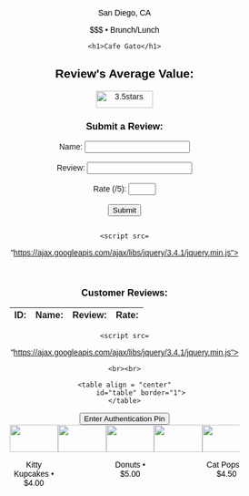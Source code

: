 <!--
  _layouts/default.html
  customization to original Midnight theme
  found through GitHub Pages Themes
 -->
 <meta name="viewport" content="width=device-width, initial-scale=1.0">
<html lang="en-US">
  <head>
    <meta charset="utf-8">
    <meta http-equiv="X-UA-Compatible" content="IE=edge">
    <!-- Begin Jekyll SEO tag v2.8.0 -->
<title>Café Gato | Opening February 2023</title>
<meta name="generator" content="Jekyll v3.9.2" />
<meta property="og:title" content="Café Gato" />
<meta property="og:locale" content="en_US" />
<meta name="description" content="Opening February 2023" />
<meta property="og:description" content="Opening February 2023" />
<link rel="canonical" href="http://0.0.0.0:4001/menu.html" />
<meta property="og:url" content="http://0.0.0.0:4001/menu.html" />
<meta property="og:site_name" content="Café Gato" />
<meta property="og:type" content="website" />
<meta name="twitter:card" content="summary" />
<meta property="twitter:title" content="Café Gato" />
<script type="application/ld+json">
{"@context":"https://schema.org","@type":"WebPage","description":"Opening February 2023","headline":"Café Gato","url":"http://0.0.0.0:4001/menu.html"}</script>
<!-- End Jekyll SEO tag 
 <link rel="stylesheet" href="/assets/css/style.css?v=d264d69bbf7c2f03d9740b370367f0c799fbe57e">
    <script src="https://code.jquery.com/jquery-1.12.4.min.js" integrity="sha256-ZosEbRLbNQzLpnKIkEdrPv7lOy9C27hHQ+Xp8a4MxAQ=" crossorigin="anonymous"></script>
    [if lt IE 9]>
      <script src="//html5shiv.googlecode.com/svn/trunk/html5.js"></script>
    <![endif]-->
    <!--[if lt IE 8]>
    <link rel="stylesheet" href="/assets/css/ie.css">
    <![endif]-->
    <meta name="viewport" content="width=device-width, initial-scale=1, user-scalable=no">
    <!-- start custom head snippets, customize with your own _includes/head-custom.html file -->
<!-- Setup theme-color -->
<!-- start theme color meta headers -->
<meta name="theme-color" content="#353535">
<meta name="msapplication-navbutton-color" content="#353535">
<meta name="apple-mobile-web-app-status-bar-style" content="black-translucent">
<!-- end theme color meta headers -->
<!-- Setup Google Analytics -->
<!-- You can set your favicon here -->
<!-- link rel="shortcut icon" type="image/x-icon" href="/favicon.ico" -->
<!-- end custom head snippets -->

  <style>
    p{text-align: center; font-family: 'Gill Sans', 'Gill Sans MT', Calibri, 'Trebuchet MS', sans-serif; color: black;}
    h1{text-align: center; font-family:cursive; letter-spacing: 0.2cm; color: rgb(255, 182, 133);}
    h2{text-align: center; font-family: 'Gill Sans', 'Gill Sans MT', Calibri, 'Trebuchet MS', sans-serif; color: black;}
    h3{text-align: center ;font-family: 'Gill Sans', 'Gill Sans MT', Calibri, 'Trebuchet MS', sans-serif; color: black;}
    text{font-family: 'Gill Sans', 'Gill Sans MT', Calibri, 'Trebuchet MS', sans-serif; color: black;}
    center{font-family: 'Gill Sans', 'Gill Sans MT', Calibri, 'Trebuchet MS', sans-serif;, text-align: center; color: black;}
    btn{font-family: 'Gill Sans', 'Gill Sans MT', Calibri, 'Trebuchet MS', sans-serif; background-color: #7d1c7a; text-decoration-color: beige;}
    @import "https://unpkg.com/open-props";
@import "https://unpkg.com/open-props/normalize.min.css";

.media-scroller {
  --_spacer: var(--size-3);
  display: grid;
  gap: var(--_spacer);
  grid-auto-flow: column;
  grid-auto-columns: 21%;

  padding: 0 var(--_spacer) var(--_spacer);

  overflow-x: auto;
  overscroll-behavior-inline: contain;
}

.media-scroller--with-groups {
  grid-auto-columns: 80%;
}

.media-group {
  display: grid;
  gap: var(--_spacer);
  grid-auto-flow: column;
}

.media-element {
  display: grid;
  grid-template-rows: min-content;
  gap: var(--_spacer);
  padding: var(--_spacer);
  background: var(--surface-2);
  border-radius: var(--radius-2);
  box-shadow: var(--shadow-2);
}

.media-element > img {
  inline-size: 100%;
  aspect-ratio: 16 / 9;
  object-fit: cover;
}

.snaps-inline {
  scroll-snap-type: inline mandatory;
  scroll-padding-inline: var(--_spacer, 1rem);
}

.snaps-inline > * {
  scroll-snap-align: start;
}

/* general styling */

.container {
  inline-size: min(100% - 4rem, 70rem);
  margin-inline: auto;
}

.flow {
  display: grid;
  gap: var(--size-3);
}

.page-header {
  padding-block: var(--size-9);
  margin-block-end: var(--size-9);
  background: var(--gradient-16);
  color: var(--gray-0);
  box-shadow: var(--shadow-2);
}

.page-title {
  font-size: var(--font-size-fluid-3);
}

.page-subtitle {
  font-size: var(--font-size-fluid-1);
}

.section-title {
  padding-inline-start: var(--size-6);
  margin-block: var(--size-9) var(--size-3);
}
#table {
  font-family: Arial, Helvetica, sans-serif;
  border-collapse: collapse;
  width: 100%;
}

#table td, #table th {
  border: 1px solid #ddd;
  padding: 8px;
}
#table th {
  padding-top: 12px;
  padding-bottom: 12px;
  text-align: left;
  background-color: #a734a3;
  color: white;
}
</style>
</head>
<body>

<head>
    <p>San Diego, CA</p>
    <p>$$$ • Brunch/Lunch </p>
    
    <h1>Cafe Gato</h1>
  <h2>Review's Average Value: </h2>
  <img src="https://img.freepik.com/premium-vector/star-rating-icon-clients-opinion-about-quality-our-services-symbol-sign-evalution-vector_744955-208.jpg?w=1800" alt="3.5stars" style="width:100px;height:30px;" align="center">
  
</head>
<body>
  <p id="response">
  
  </p>
  <script>
    //const url = "https://catfact.ninja/fact";
    const url = "http://127.0.0.1:5000/average";
    const options = {
      method: 'GET',
      mode: 'cors',
      cache: 'default',
      credentials: 'omit',
    };
    function displayav() {
      fetch(url, options)
        .then(response => response.text())
        .then(data => {
          console.log('The average rate is: ' + data);
          document.getElementById('response').innerText = data;
        })
        .catch(error => {
          console.error('Error fetching');
        });
    };
    console.log("display average");
    displayav();
  </script>
  

<form id="UserReviews" method="POST" class="left" >
  <h3>Submit a Review: </h3>
  <div class="form-row">
    <label for="name" >Name:</label>
    <input type="text" class="input-text input-text-block w-100" id="name" name="name" required>

  </div>
  <br>
  <div class="form-row">
    <label for="name">Review:</label>
    <input type="text" class="input-text input-text-block w-100" id="review" name="review" required>
  </div>
  <br>
  <div class="form-row">
    <label for="name">Rate (/5):</label>
    <input type="number" class="input-text input-text-block w-100" id="rate" name="rate" min= "1" max="5" required>
  </div>
  <br>
  <div class="form-row mx-auto">
    <button type="submit" class="btn-submit" id="btnSubmit" >Submit</button>
  </div>
</form>

</body>

<header class="page-header">
    <div class="container flow">
    </div>
  </header>
<head>
	
	<script src=
"https://ajax.googleapis.com/ajax/libs/jquery/3.4.1/jquery.min.js">
	</script>
</head>

<!--GET request reviews db-->
<body style = "text-align:center;" id = "body">
  <br>
  <h3>Customer Reviews:</h3>
    <p id="response1"></p>
    <script>
        const url1 = "http://127.0.0.1:5000/getrev";
        const options1 = {
      method: 'GET',
      mode: 'cors',
      cache: 'default',
      credentials: 'omit',
    };
    function displayrev() {
            fetch(url1, options1)
            .then(response1 => response1.text())
            .then(list => {
            console.log('The average rate is: ' + list);
            document.getElementById('response1').innerText = list;
                    })
        .catch(error => {
          console.error('Error fetching');
        });
    };
        </script>
</body>

<head>
  <style>
  #result {
    font-family:Cambria, Cochin, Georgia, Times, 'Times New Roman', serif;
    border-collapse: collapse;
    width: 100%;
  }
  
  #result td, #result th {
    border: 1px solid #ddd;
    padding: 8px;
  }
  
  #result tr:nth-child(even){background-color: #f2f2f2;}
  
  #result tr:hover {background-color: #ddd;}
  
  #result th {
    padding-top: 12px;
    padding-bottom: 12px;
    text-align: left;
    background-color:peachpuff ;
    color: white;
  }
  </style>
  </head><head>
<style>
#result {
  font-family:Cambria, Cochin, Georgia, Times, 'Times New Roman', serif;
  border-collapse: collapse;
  width: 100%;
  
}

#result td, #result th {
  border: 1px solid #ddd;
  padding: 8px;
}

#result tr:nth-child(even){background-color: #f2f2f2;}

#result tr:hover {background-color: #ddd;}

.center {
  margin-left: auto;
  margin-right: auto;
}

.header4 {
  padding-top: 12px;
  padding-bottom: 12px;
  text-align: center;
  background-color: rgb(255, 182, 133);
  color: white;
  font-family: Cambria, Cochin, Georgia, Times, 'Times New Roman', serif;
}
</style>
</head>


  <table class = "center">
    <thead>
    <tr>
      <th class = "header4">ID:</th>
      <th class = "header4">Name:</th>
      <th class = "header4">Review:</th>
      <th class = "header4">  Rate:</th>
    </tr>
    </thead>
    <tbody id="result">
      <!-- javascript generated data -->
    </tbody>
  </table>

  
  <script>
    // prepare HTML result container for new output
    const resultContainer = document.getElementById("result");
  
    // prepare fetch options
    const url2 = "http://127.0.0.1:5000/getrev";
    const options2 = {
      method: 'GET', // *GET, POST, PUT, DELETE, etc.
      mode: 'cors', // no-cors, *cors, same-origin
      cache: 'default', // *default, no-cache, reload, force-cache, only-if-cached
      credentials: 'omit', // include, *same-origin, omit
      headers: {
        'Content-Type': 'application/json'
        // 'Content-Type': 'application/x-www-form-urlencoded',
      },
    };
  
    // fetch the API
    fetch(url2, options2)
        // response is a RESTful "promise" on any successful fetch
      .then(response => {
        // check for response errors
        if (response.status !== 200) {
            const errorMsg = 'Database response error: ' + response.status;
            console.log(errorMsg);
            const tr = document.createElement("tr");
            const td = document.createElement("td");
            td.innerHTML = errorMsg;
            tr.appendChild(td);
            resultContainer.appendChild(tr);
            return;
        }
        // valid response will have json data
        response.json().then(data => {
            console.log(data);
            for (let row in data) {
              // tr and td build out for each row
              const tr = document.createElement("tr");
              const id = document.createElement("td");
              const name = document.createElement("td");
              const review = document.createElement("td");
              const rate = document.createElement("td");
              // data is specific to the API
              id.innerHTML = data[row].id; 
              name.innerHTML = data[row].name; 
              review.innerHTML = data[row].review; 
              rate.innerHTML = data[row].rate; 
              // add HTML to container
              tr.appendChild(id);
              tr.appendChild(name);
              tr.appendChild(review);
              tr.appendChild(rate);
              resultContainer.appendChild(tr);
            }
        })
    })
    // catch fetch errors (ie ACCESS to server blocked)
    .catch(err => {
      console.error(err);
      const tr = document.createElement("tr");
      const td = document.createElement("td");
      td.innerHTML = err;
      tr.appendChild(td);
      resultContainer.appendChild(tr);
    });
  </script>



<head>
	
	<script src=
"https://ajax.googleapis.com/ajax/libs/jquery/3.4.1/jquery.min.js">
	</script>
</head>

<body style = "text-align:center;" id = "body">
	
	<br><br>
	
	<table align = "center"
			id="table" border="1">
	</table>


 <!-- <form id="your_form">
    <h3>Delete a Review:</h3>
    <p>Enter the id of the review you would like to delete:</p>
    <input type="number" name="keywords">
    <button type="button" value="DELETE" id="deletebtn">DELETE</button>
</form> -->



<head>
  <meta name="viewport" content="width=device-width, initial-scale=1">
  <style>
  body {font-family: Arial, Helvetica, sans-serif;}
  * {box-sizing: border-box;}
  /* The popup form - hidden by default */
  .form-popup {
    display: none;
    position: fixed;
    bottom: 0;
    right: 15px;
    border: 3px solid #F1F1F1;
    z-index: 9;
  }
  /* Add styles to the form container */
  .form-container {
    max-width: 300px;
    padding: 10px;
    background-color: white;
  }
  </style>
  </head>
  <body>
  <div class="form-popup" id="myForm" >
    <form id="your_form" class="form-container">
      <h3>Delete a Review:</h3>
      <p>Enter the id of the review you would like to delete:</p>
      <input type="number" name="keywords">
      <button type="button" value="DELETE" id="deletebtn">DELETE</button>
  </form>
  </div>
  <button onclick="checkPin()">Enter Authentication Pin</button>
  <script>
  function openForm() {
    document.getElementById("myForm").style.display = "block";
  }
  function checkPin() {
  inputPin = prompt("Enter Authentication Pin")
  if (inputPin == 1029384756) {
    openForm();
  } else {
     alert("Incorrect Pin, Authentication Failed");
  }
  }
  </script>
  </body>






















<script>


  //Get the form element by id
const sampleForm = document.getElementById("UserReviews");
// alert(sampleForm);

//Add an event listener to the form element and handler for the submit an event.
sampleForm.addEventListener("submit", async (e) => {
//  alert("Listener");
/**
 * Prevent the default browser behaviour of submitting
 * the form so that you can handle this instead.
 */
e.preventDefault();

/**
 * Get the element attached to the event handler.
 */
let form = e.currentTarget;

/**
 * Take the URL from the form's `action` attribute.
 */
let url = "http://localhost:5000/reviews";
// alert(url);

try {
  /**
   * Takes all the form fields and make the field values
   * available through a `FormData` instance.
   */
  let formData = new FormData(form);

  /**
   * The `postFormFieldsAsJson()` function in the next step.
   */
  let responseData = await postFormFieldsAsJson({ url, formData });
  // alert(responseData);
  // displayav();
  
  // location.reload()
  //Destructure the response data
  //let { serverDataResponse } = responseData;

  //Display the response data in the console (for debugging)
  //console.log(serverDataResponse);
} catch (error) {
  //If an error occurs display it in the console (for debugging)
  console.error(error);
}
});

/**
* Helper function to POST data as JSON with Fetch.
*/
async function postFormFieldsAsJson({ url, formData }) {
//Create an object from the form data entries
let formDataObject = Object.fromEntries(formData.entries());
// Format the plain form data as JSON
let formDataJsonString = JSON.stringify(formDataObject);
// alert(formDataJsonString);
fetch (url, {

  method: "POST",
  body: formDataJsonString,
  headers: {
    "Content-type": "application/json; charset=UTF-8"
  }



})
 .then((response)  => displayav());
// .then((json) => console.log(json));
}
</script>
<script>

  
  //Get the form element by id
const deleteForm = document.getElementById("deletebtn");
// alert(sampleForm);

//Add an event listener to the form element and handler for the submit an event.
deleteForm.addEventListener("click", async (e) => {
// alert("Listener");
/**
 * Prevent the default browser behaviour of submitting
 * the form so that you can handle this instead.
 */
e.preventDefault();

/**
 * Get the element attached to the event handler.
 */
let form1 = e.currentTarget;

/**
 * Take the URL from the form's `action` attribute.
 */
// alert(url);

try {
  /**
   * Takes all the form fields and make the field values
   * available through a `FormData` instance.
   */
  let deletekey = document.getElementsByName("keywords")[0].value;
 // alert(deletekey);
  /**
   * The `postFormFieldsAsJson()` function in the next step.
   */
  let responseData = await postdelete({ deletekey });
  // alert(responseData);
  // displayav();
  
  // location.reload()
  //Destructure the response data
  //let { serverDataResponse } = responseData;

  //Display the response data in the console (for debugging)
  //console.log(serverDataResponse);
} catch (error) {
  //If an error occurs display it in the console (for debugging)
  console.error(error);
}
});

/**
* Helper function to POST data as JSON with Fetch.
*/
async function postdelete({deletekey }) {
 const url3= "http://127.0.0.1:5000/delete/"+deletekey;

        const options1 = {
      method: 'GET',
      mode: 'cors',
      cache: 'default',
      credentials: 'omit',
    };

            fetch(url3, options1)
            .then(response1 => response1.text())
        .catch(error => {
          console.error('Error fetching');
        });
  
  }
</script>



<script>
function yourFunction(){
    var action_src = "http://localhost:5000/delete/" + document.getElementsByName("keywords")[0].value;
    var your_form = document.getElementById('your_form');
    your_form.action = action_src ;
}
</script>


<div class="media-scroller snaps-inline">
    <div class="media-element">
      <img src="https://www.edithpatisserie.com//image/cache/catalog/Mini%20Bites/Cat%20Themed%20Cupcakes-512x299.jpg" alt="">
      <p class="title"> Kitty Kupcakes • $4.00 </p>
    </div>
    <div class="media-element">
      <img src="https://th-thumbnailer.cdn-si-edu.com/7eU00cWUF_vGYZ6t-JDRcVSuPhc=/fit-in/1600x0/filters:focal(784x487:785x488)/https%3A%2F%2Ftf-cmsv2-smithsonianmag-media.s3.amazonaws.com%2Ffiler%2Fa6%2F2f%2Fa62f9969-6056-4d81-b03e-0bbf3e7c6ef1%2Fjapan-cat-cafe-two-cats.jpg" alt="">
      <p class="title"></p>
    </div>
    <div class="media-element">
      <img src="https://www.worldsbestcatlitter.com/wp-content/uploads/2020/04/WBC_cat-recipes_0005_hello-kitty-donuts-recipe.jpg" alt="">
      <p class="title">Donuts • $5.00</p>
    </div>
    <div class="media-element">
      <img src="https://www.gannett-cdn.com/presto/2023/01/13/PFTC/16c40194-741b-4a37-bcbb-defbe8f25037-FTC_Cat_cafe_1.jpg?crop=5759,3240,x0,y292&width=3200&height=1801&format=pjpg&auto=webp" alt="">
      <p class="title"></p>
    </div>
    <div class="media-element">
      <img src="https://images.squarespace-cdn.com/content/v1/556aaf28e4b06d83cf7d7f9e/1464842395503-EQJUF7KJZ6V9YDYKXQDV/Pusheen+Cat+Cake+Pop+Hunny+Do+Box+1.jpg?format=1500w" alt="">
      <p class="title">Cat Pops! • $4.50 </p>
    </div>
    <div class="media-element">
      <img src="https://dynamic-media-cdn.tripadvisor.com/media/photo-o/19/75/d9/e8/this-is-johnny-a-sweet.jpg?w=1200&h=-1&s=1" alt="">
      <p class="title"></p>
    </div>
    <div class="media-element">
      <img src="http://images.girlslife.com/posts/032/32796/dog-cake-pops-cupcakes-24.jpg" alt="">
      <p class="title">Paw-Pops  • $4.50</p>
    </div>
    <div class="media-element">
      <img src="https://www.gannett-cdn.com/presto/2021/07/31/NCDT/66a1ba34-6eb2-4682-b7cb-d3e114559131-NEWS_-_CAT_CAFE_ANNIVERSARY-02.jpg?crop=2999,1687,x0,y0&width=2999&height=1687&format=pjpg&auto=webp" alt="">
      <p class="title"></p>
    </div>
    <div class="media-element">
      <img src="https://truffle-assets.imgix.net/da956f5c-l.png" alt="">
      <p class="title">Choco-bites  • $2.50</p>
    </div>
    <div class="media-element">
      <img src="https://www.gannett-cdn.com/-mm-/73d4b6d9fcc8dc4e1c41ee1100d1118bcfb10548/c=0-50-1999-1179/local/-/media/2017/03/16/PAGroup/YorkDailyRecord/636252818856066885-catcafe1.jpg" alt="">
      <p class="title"></p>
    </div>
    <div class="media-element">
      <img src="https://images-gmi-pmc.edge-generalmills.com/11c7092d-cd10-4ca9-a659-c8a9076c8ab9.jpg" alt="">
      <p class="title">Thanksgiving Kitty Cookies  • $4.50</p>
    </div>
    <div class="media-element">
      <img src="https://bloximages.chicago2.vip.townnews.com/bozemandailychronicle.com/content/tncms/assets/v3/editorial/2/f7/2f7ff929-aba6-510b-a064-fb86c50f8217/5fc58f7d627fb.image.jpg?resize=749%2C500" alt="">
      <p class="title"></p>
    </div>
    <div class="media-element">
      <img src="https://hips.hearstapps.com/delish/assets/cm/15/10/54f961ba58f5e_-_hello-kitty-cookies.jpg" alt="">
      <p class="title">Hello Cookie!  • $4.00</p>
    </div>
    <div class="media-element">
      <img src="https://enchantedcatcafe.com/wp-content/uploads/2022/10/156fea84-7e18-4474-b17b-084a8d72b1cd-Enchanted_Cat_Cafe_1-700x441.webp" alt="">
      <p class="title"></p>
    </div>
    <div class="media-element">
      <img src="https://www.moshimoshi-nippon.jp/wp/wp-content/uploads/2019/02/e34e1d24c8c09dba0bc7731277977308.jpg" alt="">
      <p class="title">strawberry Bread  • $4.50</p>
    </div>
    <div class="media-element">
      <img src="http://media2.s-nbcnews.com/i/streams/2013/July/130710/6C8216015-tdy-130703-cat-cafes-1.jpg" alt="">
      <p class="title"></p>
    </div>
    <div class="media-element">
      <img src="https://i.pinimg.com/originals/4c/1b/9b/4c1b9bc5d25718a332c6b82ab460e02a.jpg" alt="">
      <p class="title">Kitty-Coffee Art  • $3.50</p>
    </div>
    <div class="media-element">
      <img src="https://ogden_images.s3.amazonaws.com/www.mauinews.com/images/2022/08/08061211/mkt-cat-cafe-maui-2222.jpg" alt="">
      <p class="title"></p>
    </div>
    <div class="media-element">
      <img src="https://www.worldsbestcatlitter.com/wp-content/uploads/2020/04/WBC_cat-recipes_0003_Screen-Shot-2020-04-17-at-6.10.57-PM.jpg" alt="">
      <p class="title">Meow Buns  • $5.50</p>
    </div>
  </div>




<header class="page-header">
    <div class="container flow">
    </div>
  </header>
<head>
	


